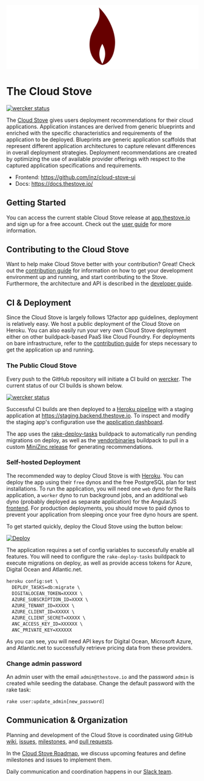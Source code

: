 ![Cloud Stove](docs/images/logo.png)

# The Cloud Stove

[![wercker status](https://app.wercker.com/status/b08c91369210358a613023e743954dcb/s)](https://app.wercker.com/project/bykey/b08c91369210358a613023e743954dcb)

The [Cloud Stove](https://thestove.io) gives users deployment recommendations for their cloud applications. Application instances are derived from generic blueprints and enriched with the specific characteristics and requirements of the application to be deployed. Blueprints are generic application scaffolds that represent different application architectures to capture relevant differences in overall deployment strategies. Deployment recommendations are created by optimizing the use of available provider offerings with respect to the captured application specifications and requirements.

* Frontend: <https://github.com/inz/cloud-stove-ui>
* Docs: <https://docs.thestove.io/>

## Getting Started

You can access the current stable Cloud Stove release at [app.thestove.io](https://app.thestove.io/) and sign up for a free account. Check out the [user guide](./docs/User_Guide.md) for more information.

## Contributing to the Cloud Stove

Want to help make Cloud Stove better with your contribution? Great! Check out the [contribution guide](./CONTRIBUTING.md) for information on how to get your development environment up and running, and start contributing to the Stove. Furthermore, the architecture and API is described in the [developer guide](./docs/Developer_Guide.md).

## CI & Deployment

Since the Cloud Stove is largely follows 12factor app guidelines, deployment is relatively easy. We host a public deployment of the Cloud Stove on Heroku. You can also easily run your very own Cloud Stove deployment either on other buildpack-based PaaS like Cloud Foundry. For deployments on bare infrastructure, refer to the [contribution guide](./CONTRIBUTING.md) for steps necessary to get the application up and running.

### The Public Cloud Stove

Every push to the GitHub repository will initiate a CI build on [wercker](https://app.wercker.com/applications/5696592e29aa0a563912fe58). The current status of our CI builds is shown below.

[![wercker status](https://app.wercker.com/status/b08c91369210358a613023e743954dcb/m)](https://app.wercker.com/project/bykey/b08c91369210358a613023e743954dcb)

Successful CI builds are then deployed to a [Heroku pipeline](https://dashboard.heroku.com/pipelines/1296b077-f98d-4095-8352-09b35444cc15) with a staging application at <https://staging.backend.thestove.io>. To inspect and modify the staging app's configuration use the [application dashboard](https://dashboard.heroku.com/apps/fathomless-escarpment-2251-eu/).

The app uses the [rake-deploy-tasks](https://github.com/gunpowderlabs/buildpack-ruby-rake-deploy-tasks) buildpack to automatically run pending migrations on deploy, as well as the [vendorbinaries](https://github.com/peterkeen/heroku-buildpack-vendorbinaries) buildpack to pull in a custom [MiniZinc release](https://github.com/inz/minizinc-dist) for generating recommendations.

### Self-hosted Deployment

The recommended way to deploy Cloud Stove is with [Heroku](https://heroku.com). You can deploy the app using their `free` dynos and the free PostgreSQL plan for test installations. To run the application, you will need one `web` dyno for the Rails application, a `worker` dyno to run background jobs, and an additional `web` dyno (probably deployed as separate application) for the AngularJS [frontend](https://github.com/inz/cloud-stove-ui). For production deployments, you should move to paid dynos to prevent your application from sleeping once your free dyno hours are spent.

To get started quickly, deploy the Cloud Stove using the button below:

[![Deploy](https://www.herokucdn.com/deploy/button.svg)](https://heroku.com/deploy)

The application requires a set of config variables to successfully enable all features. You will need to configure the `rake-deploy-tasks` buildpack to execute migrations on deploy, as well as provide access tokens for Azure, Digital Ocean and Atlantic.net.

```shell
heroku config:set \
  DEPLOY_TASKS=db:migrate \
  DIGITALOCEAN_TOKEN=XXXXX \
  AZURE_SUBSCRIPTION_ID=XXXX \
  AZURE_TENANT_ID=XXXXX \
  AZURE_CLIENT_ID=XXXXX \
  AZURE_CLIENT_SECRET=XXXXX \
  ANC_ACCESS_KEY_ID=XXXXXX \
  ANC_PRIVATE_KEY=XXXXXX
```

As you can see, you will need API keys for Digital Ocean, Microsoft Azure, and Atlantic.net to successfully retrieve pricing data from these providers.

### Change admin password

An admin user with the email `admin@thestove.io` and the password `admin` is created while seeding the database.
Change the default password with the rake task:

```shell
rake user:update_admin[new_password]
```

## Communication & Organization

Planning and development of the Cloud Stove is coordinated using GitHub [wiki](https://github.com/inz/cloud-stove/wiki), [issues](https://github.com/inz/cloud-stove/issues), [milestones](https://github.com/inz/cloud-stove/milestones), and [pull requests](https://github.com/inz/cloud-stove/pulls). 

In the [Cloud Stove Roadmap](https://github.com/inz/cloud-stove/wiki/Roadmap), we discuss upcoming features and define milestones and issues to implement them.

Daily communication and coordination happens in our [Slack team](https://slack.thestove.io/).
